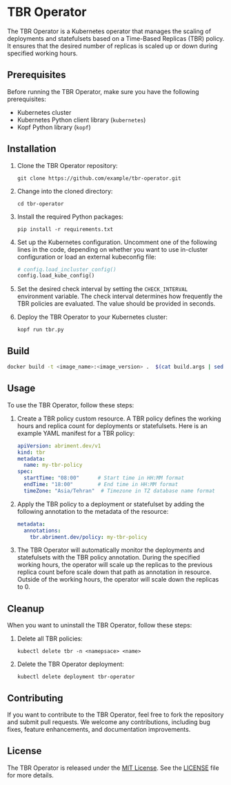 # TBR Operator

The TBR Operator is a Kubernetes operator that manages the scaling of deployments and statefulsets based on a Time-Based Replicas (TBR) policy. It ensures that the desired number of replicas is scaled up or down during specified working hours.

## Prerequisites

Before running the TBR Operator, make sure you have the following prerequisites:

- Kubernetes cluster
- Kubernetes Python client library (`kubernetes`)
- Kopf Python library (`kopf`)

## Installation

1. Clone the TBR Operator repository:

   ```
   git clone https://github.com/example/tbr-operator.git
   ```

2. Change into the cloned directory:

   ```
   cd tbr-operator
   ```

3. Install the required Python packages:

   ```
   pip install -r requirements.txt
   ```

4. Set up the Kubernetes configuration. Uncomment one of the following lines in the code, depending on whether you want to use in-cluster configuration or load an external kubeconfig file:

   ```python
   # config.load_incluster_config()
   config.load_kube_config()
   ```

5. Set the desired check interval by setting the `CHECK_INTERVAL` environment variable. The check interval determines how frequently the TBR policies are evaluated. The value should be provided in seconds.

6. Deploy the TBR Operator to your Kubernetes cluster:

   ```
   kopf run tbr.py
   ```
   
## Build

```bash
docker build -t <image_name>:<image_version> .  $(cat build.args | sed 's@^@--build-arg @g' | paste -s -d " ")
```

## Usage

To use the TBR Operator, follow these steps:

1. Create a TBR policy custom resource. A TBR policy defines the working hours and replica count for deployments or statefulsets. Here is an example YAML manifest for a TBR policy:

   ```yaml
   apiVersion: abriment.dev/v1
   kind: tbr
   metadata:
     name: my-tbr-policy
   spec:
     startTime: "08:00"      # Start time in HH:MM format
     endTime: "18:00"        # End time in HH:MM format
     timeZone: "Asia/Tehran"  # Timezone in TZ database name format
   ```

2. Apply the TBR policy to a deployment or statefulset by adding the following annotation to the metadata of the resource:

   ```yaml
   metadata:
     annotations:
       tbr.abriment.dev/policy: my-tbr-policy
   ```

3. The TBR Operator will automatically monitor the deployments and statefulsets with the TBR policy annotation. During the specified working hours, the operator will scale up the replicas to the previous replica count before scale down that path as annotation in resource. Outside of the working hours, the operator will scale down the replicas to 0.

## Cleanup

When you want to uninstall the TBR Operator, follow these steps:

1. Delete all TBR policies:

   ```
   kubectl delete tbr -n <namepsace> <name>
   ```

2. Delete the TBR Operator deployment:

   ```
   kubectl delete deployment tbr-operator
   ```

## Contributing

If you want to contribute to the TBR Operator, feel free to fork the repository and submit pull requests. We welcome any contributions, including bug fixes, feature enhancements, and documentation improvements.

## License

The TBR Operator is released under the [MIT License](https://opensource.org/licenses/MIT). See the [LICENSE](LICENSE) file for more details.
